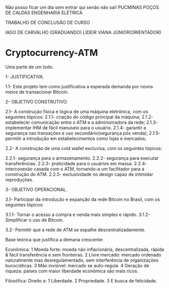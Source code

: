 Não posso ficar um dia sem entrar qui senão não sai!
PUCMINAS POÇOS DE CALDAS
ENGENHARIA ELÉTRICA

TRABALHO DE CONCLUSÃO DE CURSO

IAGO DE CARVALHO (GRADUANDO)
LIDEIR VIANA JÚNIOR(ORIENTADOR)

# Cryptocurrency-ATM
Uma parte de um todo.

1- JUSTIFICATIVA.

  1.1- Este projeto tem como justificativa a esperada demanda por novos meios de transacionar Bitcoin.


2- OBJETIVO CONSTRUTIVO.

  2.1- A construção física e lógica de uma máquina eletrônica, com os seguintes tópicos:
   2.1.1- criação do código principal da máquina;
   2.1.2- estabelecer comunicação entre o ATM e a administradora da rede;
   2.1.3- implementar IHM de fácil manuseio para o usuário.
   2.1.4- garantir a segurança nas transações e uso secundário(segurança pós venda);
   2.1.5- permitir a introdução em estabelecimentos como lojas e mercados;
   
  2.2- A construção de uma cold wallet excluvisa, com os seguintes tópicos:

   2.2.1- segurança para o armazenamento.
   2.2.2- segurança para executar transferências.
   2.2.3- praticidade para o usuários em massa.
   2.2.4- interconexão casada com o ATM, tornando-a um facilitador para a construção do ATM.
   2.2.5- exclusividade no design capaz de intimidar reproduções.

 
3- OBJETIVO OPERACIONAL.

  3.1- Participar da introdução e expanção da rede Bitcoin no Brasil, com os seguintes tópicos:

   3.1.1- Tornar o acesso a compra e venda mais simples e rápido.
   3.1.2- Simplificar o uso de Bitcoin.

   
  3.2- Permitir que a rede de ATM se espalhe descentralizadamente.
  


Base teórica que justifica a demana crescente:

Econômica:
1 Moeda forte: moeda não inflacionária, descentralizada, rápida & fácil transferência e sem fronteiras.
2 Livre mercado: mercado ordenado naturalmente mas desregulamentado, sem interferência de organizações burocráticas.
3 Mão invisível: mercado se auto-regula.
4 Geração de riqueza: países com maior liberdade econômica são mais ricos.

Filosófica:
Direito a:
1 Liberdade.
2 Propriedade.
3 E busca de felicidade.

